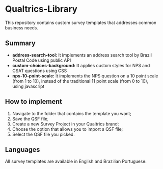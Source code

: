 # Qualtrics-Library
This repository contains custom survey templates that addresses common business needs.

## Summary
- **address-search-tool:** It implements an address search tool by Brazil Postal Code using public API
- **custom-choices-background:** It applies custom styles for NPS and CSAT questions using CSS
- **nps-10-point-scale:** It implements the NPS question on a 10 point scale (from 1 to 10), instead of the traditional 11 point scale (from 0 to 10), using javascript


## How to implement
1. Navigate to the folder that contains the template you want;
2. Save the QSF file;
3. Create a new Survey Project in your Qualtrics brand;
4. Choose the option that allows you to import a QSF file;
5. Select the QSF file you picked.


## Languages
All survey templates are available in English and Brazilian Portuguese.
